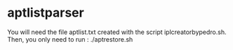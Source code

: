 # aptlistparser
You will need the file aptlist.txt created with the script iplcreatorbypedro.sh.
Then, you only need to run : ./aptrestore.sh

